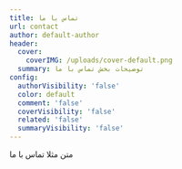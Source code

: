 ```yaml
---
title: تماس با ما
url: contact
author: default-author
header:
  cover:
    coverIMG: /uploads/cover-default.png
  summary: توضیحات بخش تماس با ما
config:
  authorVisibility: 'false'
  color: default
  comment: 'false'
  coverVisibility: 'false'
  related: 'false'
  summaryVisibility: 'false'
---
```

متن مثلا تماس با ما
